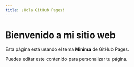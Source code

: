 ```yaml
---
title: ¡Hola GitHub Pages!
---
```


# Bienvenido a mi sitio web

Esta página está usando el tema **Minima** de GitHub Pages.

Puedes editar este contenido para personalizar tu página.
